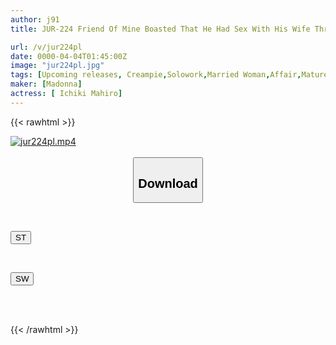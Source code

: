 ```yaml
---
author: j91
title: JUR-224 Friend Of Mine Boasted That He Had Sex With His Wife Three Days A Week, So I Cuckolded Him By Cumming Inside Her Five Days A Week, Three Or Four Times Each Time, For A Total Of 18 Times.

url: /v/jur224pl
date: 0000-04-04T01:45:00Z
image: "jur224pl.jpg"
tags: [Upcoming releases, Creampie,Solowork,Married Woman,Affair,Mature Woman,Cuckold	]
maker: [Madonna]
actress: [ Ichiki Mahiro]
---
```



{{< rawhtml >}}

<div class="video" data-videoid="pending_link.html">
    <a href="javascript:;">
        <img src="/v/jur224pl/jur224pl.jpg" width="WIDTH" height="HEIGHT" alt="jur224pl.mp4" loading="lazy">
    </a>
</div>

<script type="text/javascript" src="https://j91.asia/asset/on-demand-pend.js"></script>

<br>
  <link rel="stylesheet" href="https://j91.asia/asset/bs5.css">
  
  <center>
  <button class="btn btn-primary" type="button" data-bs-toggle="collapse" data-bs-target=".multi-collapse" aria-expanded="false" aria-controls="multiCollapseExample1 multiCollapseExample2"><h2>Download</h2></button></center>
</p>
<div class="row">
  <div class="col">
    <div class="collapse multi-collapse" id="multiCollapseExample1">
      <div class="card card-body">
	      	      <br>
<div class="buttons">  
<p><a href="https://j91.asia/pending_link.html" target="_blank"><button class="btn-hover color-3"><i class="fa fa-download"></i> ST</button></a></p></div>
    </div>
  </div>
</div>
  <div class="col">
    <div class="collapse multi-collapse" id="multiCollapseExample2">
      <div class="card card-body">
	      <br>
<div class="buttons">
<p><a href="https://j91.asia/pending_link.html" target="_blank"><button class="btn-hover color-2"><i class="fa fa-download"></i> SW</button></a></p></div>
<br><br>
      </div>
    </div>
  </div>
</div>

{{< /rawhtml >}}